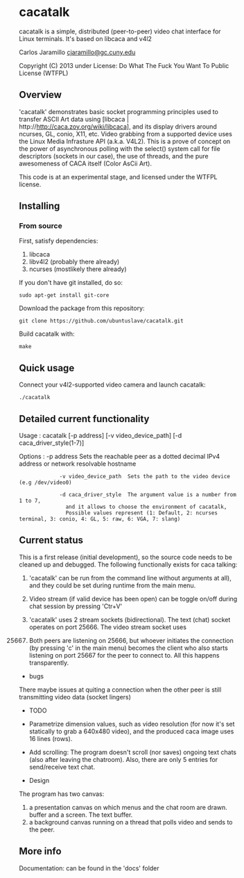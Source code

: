 cacatalk
========

cacatalk is a simple, distributed (peer-to-peer) video chat interface for Linux terminals. It's based on libcaca and v4l2 

Carlos Jaramillo
<cjaramillo@gc.cuny.edu>

Copyright (C) 2013 under License: ​Do What The Fuck You Want To Public License (WTFPL)
 
Overview
-----------------------------------

'cacatalk' demonstrates basic socket programming principles used to transfer ASCII Art data using 
[libcaca | http://http://caca.zoy.org/wiki/libcaca], and its display drivers around ncurses, GL, conio, X11, etc.
Video grabbing from a supported device uses the Linux Media Infrasture API (a.k.a. V4L2). This is a prove of
concept on the power of asynchronous polling with the select() system call for file descriptors (sockets in our case),
the use of threads, and the pure awesomeness of CACA itself (Color AsCii Art).

This code is at an experimental stage, and licensed under the WTFPL license.

Installing
-----------------------------------

### From source ###

First, satisfy dependencies:

1) libcaca
2) libv4l2 (probably there already)
3) ncurses (mostlikely there already)

If you don't have git installed, do so:

    sudo apt-get install git-core

Download the package from this repository:

    git clone https://github.com/ubuntuslave/cacatalk.git

Build cacatalk with:

    make

Quick usage
-----------------------------------

Connect your v4l2-supported video camera and launch cacatalk: 

    ./cacatalk

Detailed current functionality
-----------------------------------

Usage          : cacatalk  [-p address] [-v video_device_path] [-d caca_driver_style(1-7)]

Options        :
                 -p address     Sets the reachable peer as a dotted decimal IPv4 address or network resolvable hostname
                 
                 -v video_device_path  Sets the path to the video device (e.g /dev/video0)
                 
                 -d caca_driver_style  The argument value is a number from 1 to 7,
                   and it allows to choose the environment of cacatalk,
                   Possible values represent (1: Default, 2: ncurses terminal, 3: conio, 4: GL, 5: raw, 6: VGA, 7: slang)

Current status 
---------------------------
This is a first release (initial development), so the source code needs to be cleaned up and debugged.
The following functionally exists for caca talking:

1) 'cacatalk' can be run from the command line without arguments at all), and they could be set during runtime from the main menu.

2) Video stream (if valid device has been open) can be toggle on/off during chat session by pressing 'Ctr+V'

3) 'cacatalk' uses 2 stream sockets (bidirectional). The text (chat) socket operates on port 25666. The video stream socket uses
25667. Both peers are listening on 25666, but whoever initiates the connection (by pressing 'c' in the main menu) becomes
the client who also starts listening on port 25667 for the peer to connect to. All this happens transparently.

* bugs 

There maybe issues at quiting a connection when the other peer is still transmitting video data (socket lingers)

* TODO

- Parametrize dimension values, such as video resolution (for now it's set statically to grab a 640x480 video),
 and the produced caca image uses 16 lines (rows).

- Add scrolling: The program doesn't scroll (nor saves) ongoing text chats (also after leaving the chatroom).
 Also, there are only 5 entries for send/receive text chat.

* Design

The program has two canvas:
1) a presentation canvas on which menus and the chat room are drawn. buffer and a screen. The text buffer.
2) a background canvas running on a thread that polls video and sends to the peer.

More info
-----------------------------------

Documentation:  can be found in the 'docs' folder




